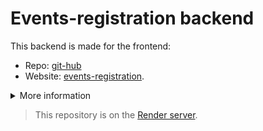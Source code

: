 # Events-registration backend

This backend is made for the frontend:

-  Repo: [git-hub](https://github.com/barinio/events-registration)
-  Website: [events-registration](https://events-registration-test-assignment.netlify.app/).

<details>
<summary>More information</summary>

## Сommands:

-  `npm start` or `yarn start` &mdash; server start in mode production
-  `npm run dev` or `yarn dev` &mdash; server start in mode development

</details>

> This repository is on the [Render server](https://events-registration-backend.onrender.com/).

